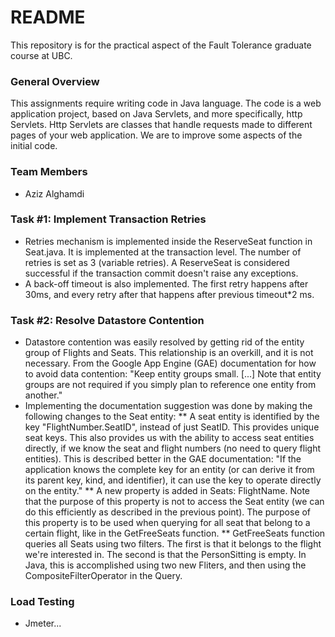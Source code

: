 # README #

This repository is for the practical aspect of the Fault Tolerance graduate course at UBC.

### General Overview ###

This assignments require writing code in Java language. The code is a web application project, based on Java Servlets, and more specifically, http Servlets. Http Servlets are classes that handle requests made to different pages of your web application. We are to improve some aspects of the initial code.

### Team Members ###

* Aziz Alghamdi

### Task #1: Implement Transaction Retries ###

* Retries mechanism is implemented inside the ReserveSeat function in Seat.java. It is implemented at the transaction level. The number of retries is set as 3 (variable retries). A ReserveSeat is considered successful if the transaction commit doesn't raise any exceptions. 
* A back-off timeout is also implemented. The first retry happens after 30ms, and every retry after that happens after previous timeout*2 ms.

### Task #2: Resolve Datastore Contention ###

* Datastore contention was easily resolved by getting rid of the entity group of Flights and Seats. This relationship is an overkill, and it is not necessary. From the Google App Engine (GAE) documentation for how to avoid data contention: "Keep entity groups small. [...] Note that entity groups are not required if you simply plan to reference one entity from another."
* Implementing the documentation suggestion was done by making the following changes to the Seat entity:
** A seat entity is identified by the key "FlightNumber.SeatID", instead of just SeatID. This provides unique seat keys. This also provides us with the ability to access seat entities directly, if we know the seat and flight numbers (no need to query flight entities). This is described better in the GAE documentation: "If the application knows the complete key for an entity (or can derive it from its parent key, kind, and identifier), it can use the key to operate directly on the entity."
** A new property is added in Seats: FlightName. Note that the purpose of this property is not to access the Seat entity (we can do this efficiently as described in the previous point). The purpose of this property is to be used when querying for all seat that belong to a certain flight, like in the GetFreeSeats function.
** GetFreeSeats function queries all Seats using two filters. The first is that it belongs to the flight we're interested in. The second is that the PersonSitting is empty. In Java, this is accomplished using two new Fliters, and then using the CompositeFilterOperator in the Query.

### Load Testing ###

* Jmeter...